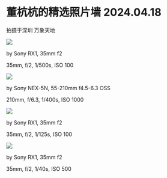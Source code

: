 # 董杭杭的精选照片墙 2024.04.18

拍摄于深圳 万象天地

![](https://s2.loli.net/2024/04/25/XCadzvtjmNh9rYR.jpg)

by Sony RX1, 35mm f2

35mm, f/2, 1/500s, ISO 100

![](https://s2.loli.net/2024/04/25/iNxuP2O5IvzmqS1.jpg)

by Sony NEX-5N, 55-210mm f4.5-6.3 OSS

210mm, f/6.3, 1/400s, ISO 1000

![](https://s2.loli.net/2024/04/25/pmS2xeunO54Li3F.jpg)

by Sony RX1, 35mm f2

35mm, f/2, 1/125s, ISO 100

![](https://s2.loli.net/2024/04/25/oW7kTeuwd6f1cF2.jpg)

by Sony RX1, 35mm f2

35mm, f/2, 1/40s, ISO 500
